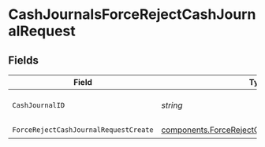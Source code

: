 # CashJournalsForceRejectCashJournalRequest


## Fields

| Field                                                                                                            | Type                                                                                                             | Required                                                                                                         | Description                                                                                                      | Example                                                                                                          |
| ---------------------------------------------------------------------------------------------------------------- | ---------------------------------------------------------------------------------------------------------------- | ---------------------------------------------------------------------------------------------------------------- | ---------------------------------------------------------------------------------------------------------------- | ---------------------------------------------------------------------------------------------------------------- |
| `CashJournalID`                                                                                                  | *string*                                                                                                         | :heavy_check_mark:                                                                                               | The cashJournal id.                                                                                              | 20230817000319                                                                                                   |
| `ForceRejectCashJournalRequestCreate`                                                                            | [components.ForceRejectCashJournalRequestCreate](../../models/components/forcerejectcashjournalrequestcreate.md) | :heavy_check_mark:                                                                                               | N/A                                                                                                              |                                                                                                                  |